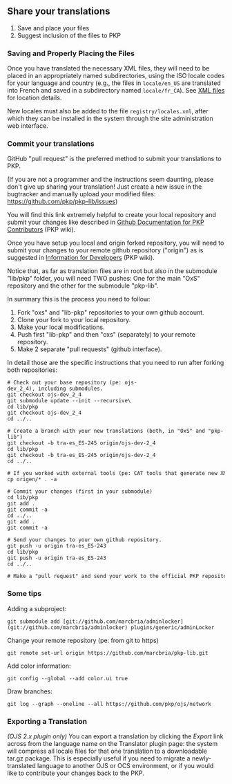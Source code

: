 ## Share your translations

1. Save and place your files
2. Suggest inclusion of the files to PKP

### Saving and Properly Placing the Files

Once you have translated the necessary XML files, they will need to be
placed in an appropriately named subdirectories, using the ISO locale
codes for your language and country (e.g., the files in `locale/en_US`
are translated into French and saved in a subdirectory named
`locale/fr_CA`).  See [XML files](2-2-xml-files) for location details.

New locales must also be added to the file `registry/locales.xml`, after
which they can be installed in the system through the site
administration web interface.


### Commit your translations 

GitHub "pull request" is the preferred method to submit your
translations to PKP.

(If you are not a programmer and the instructions seem daunting, please don't give up sharing your translation! Just create a new issue in the bugtracker and manually upload your modified files: https://github.com/pkp/pkp-lib/issues)

You will find this link extremely helpful to create your local
repository and submit your changes like described in [Github Documentation for PKP Contributors](http://pkp.sfu.ca/wiki/index.php?title=Github_Documentation_for_PKP_Contributors) (PKP wiki).

Once you have setup you local and origin forked repository, you will
need to submit your changes to your remote github repository ("origin")
as is suggested in [Information for Developers](http://pkp.sfu.ca/wiki/index.php?title=Information_for_Developers#PKP_library_submodule_changes) (PKP wiki).

Notice that, as far as translation files are in root but also in the submodule "lib/pkp" folder, you will need TWO pushes: One for the main "OxS" repository and the other for the submodule "pkp-lib".

In summary this is the process you need to follow:

1.  Fork "oxs" and "lib-pkp" repositories to your own github account.
2.  Clone your fork to your local repository.
3.  Make your local modifications.
4.  Push first "lib-pkp" and then "oxs" (separately) to your remote
    repository.
5.  Make 2 separate "pull requests" (github interface).

In detail those are the specific instructions that you need to run after forking both repositories:

```
# Check out your base repository (pe: ojs-dev_2_4), including submodules.
git checkout ojs-dev_2_4
git submodule update --init --recursive\
cd lib/pkp
git checkout ojs-dev_2_4
cd ../..
```

```
# Create a branch with your new translations (both, in "OxS" and "pkp-lib")
git checkout -b tra-es_ES-245 origin/ojs-dev-2_4
cd lib/pkp
git checkout -b tra-es_ES-245 origin/ojs-dev-2_4
cd ../..
```

```
# If you worked with external tools (pe: CAT tools that generate new XMLs) copy your source files over the existing ones.
cp origen/* . -a
```

```
# Commit your changes (first in your submodule)
cd lib/pkp
git add .
git commit -a
cd ../..
git add .
git commit -a
```

```
# Send your changes to your own github repository.
git push -u origin tra-es_ES-243
cd lib/pkp
git push -u origin tra-es_ES-243
cd ../..
```

```
# Make a "pull request" and send your work to the official PKP repository (first submodule, then root).
```

### Some tips

Adding a subproject:

```
git submodule add [git://github.com/marcbria/adminlocker](git://github.com/marcbria/adminlocker) plugins/generic/adminLocker
```

Change your remote repository (pe: from git to https)

```
git remote set-url origin https://github.com/marcbria/pkp-lib.git
```

Add color information:

```
git config --global --add color.ui true
```

Draw branches:

```
git log --graph --oneline --all https://github.com/pkp/ojs/network
```

### Exporting a Translation

*(OJS 2.x plugin only)*
You can export a translation by clicking the <em>Export</em> link across
from the language name on the Translator plugin page: the system will
compress all locale files for that one translation to a downloadable
tar.gz package. This is especially useful if you need to migrate a
newly-translated language to another OJS or OCS environment, or if you
would like to contribute your changes back to the PKP.


